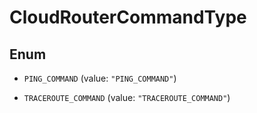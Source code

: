 

# CloudRouterCommandType

## Enum


* `PING_COMMAND` (value: `"PING_COMMAND"`)

* `TRACEROUTE_COMMAND` (value: `"TRACEROUTE_COMMAND"`)



